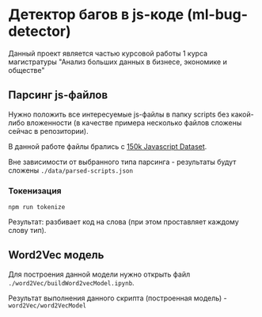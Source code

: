 # Детектор багов в js-коде (ml-bug-detector)

Данный проект является частью курсовой работы 1 курса магистратуры "Анализ больших данных в бизнесе, экономике и обществе"

## Парсинг js-файлов
Нужно положить все интересуемые js-файлы в папку scripts без какой-либо вложенности
(в качестве примера несколько файлов сложены сейчас в репозитории).

В данной работе файлы брались с [150k Javascript Dataset](https://www.sri.inf.ethz.ch/js150).

Вне зависимости от выбранного типа парсинга - результаты будут сложены `./data/parsed-scripts.json`
### Токенизация
~~~~
npm run tokenize
~~~~
Результат: разбивает код на слова (при этом проставляет каждому слову тип).

## Word2Vec модель
Для построения данной модели нужно открыть файл `./word2Vec/buildWord2vecModel.ipynb`.

Результат выполнения данного скрипта (построенная модель) - `word2Vec/word2VecModel`